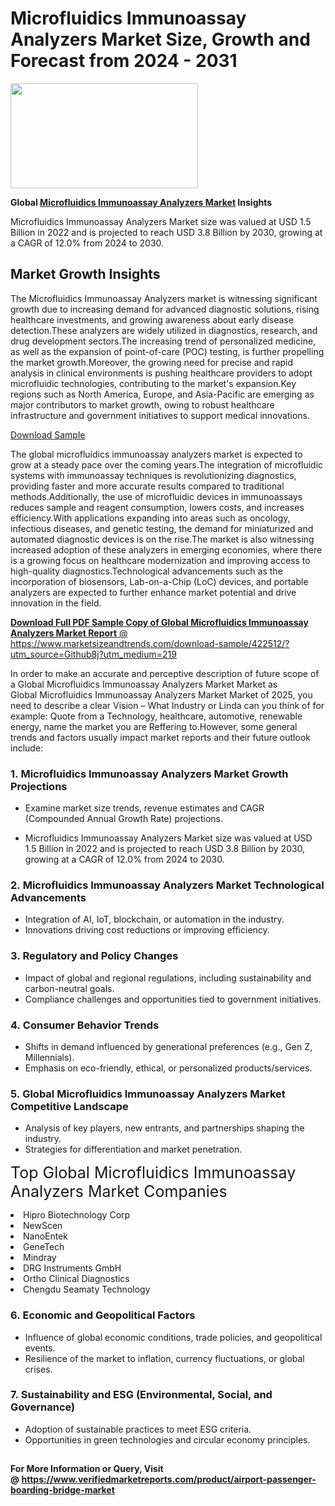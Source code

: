 <H1>Microfluidics Immunoassay Analyzers Market Size, Growth and Forecast from 2024 - 2031</H1><img class="aligncenter size-medium wp-image-584254" src="https://thirdeyenews.in/wp-content/uploads/2024/09/Global-Market-Research-300x168.jpeg" alt="" width="300" height="168" /><p><strong>Global&nbsp;<a href="https://www.marketsizeandtrends.com/download-sample/422512/?utm_source=Github8j?utm_medium=219">Microfluidics Immunoassay Analyzers Market</a> Insights</strong></p><p>Microfluidics Immunoassay Analyzers Market size was valued at USD 1.5 Billion in 2022 and is projected to reach USD 3.8 Billion by 2030, growing at a CAGR of 12.0% from 2024 to 2030.</p><p><h2>Market Growth Insights</h2> <p>The Microfluidics Immunoassay Analyzers market is witnessing significant growth due to increasing demand for advanced diagnostic solutions, rising healthcare investments, and growing awareness about early disease detection.These analyzers are widely utilized in diagnostics, research, and drug development sectors.The increasing trend of personalized medicine, as well as the expansion of point-of-care (POC) testing, is further propelling the market growth.Moreover, the growing need for precise and rapid analysis in clinical environments is pushing healthcare providers to adopt microfluidic technologies, contributing to the market's expansion.Key regions such as North America, Europe, and Asia-Pacific are emerging as major contributors to market growth, owing to robust healthcare infrastructure and government initiatives to support medical innovations.</p> <p><a href="download_sample_link">Download Sample</a></p> <p>The global microfluidics immunoassay analyzers market is expected to grow at a steady pace over the coming years.The integration of microfluidic systems with immunoassay techniques is revolutionizing diagnostics, providing faster and more accurate results compared to traditional methods.Additionally, the use of microfluidic devices in immunoassays reduces sample and reagent consumption, lowers costs, and increases efficiency.With applications expanding into areas such as oncology, infectious diseases, and genetic testing, the demand for miniaturized and automated diagnostic devices is on the rise.The market is also witnessing increased adoption of these analyzers in emerging economies, where there is a growing focus on healthcare modernization and improving access to high-quality diagnostics.Technological advancements such as the incorporation of biosensors, Lab-on-a-Chip (LoC) devices, and portable analyzers are expected to further enhance market potential and drive innovation in the field.</p> <p><a href="get_more_link"></p><p><span class=""><strong>Download Full PDF Sample Copy of Global Microfluidics Immunoassay Analyzers Market Report</strong> @ <a href="https://www.marketsizeandtrends.com/download-sample/422512/?utm_source=Github8j?utm_medium=219" target="_blank">https://www.marketsizeandtrends.com/download-sample/422512/?utm_source=Github8j?utm_medium=219</a></span></p><p>In order to make an accurate and perceptive description of future scope of a Global&nbsp;Microfluidics Immunoassay Analyzers Market Market as Global&nbsp;Microfluidics Immunoassay Analyzers Market Market of 2025, you need to describe a clear Vision &ndash; What Industry or Linda can you think of for example: Quote from a Technology, healthcare, automotive, renewable energy, name the market you are Reffering to.However, some general trends and factors usually impact market reports and their future outlook include:</p><h3>1.&nbsp;<strong>Microfluidics Immunoassay Analyzers Market Growth Projections</strong></h3><ul><li>Examine market size trends, revenue estimates and CAGR (Compounded Annual Growth Rate) projections.</li><li><p>Microfluidics Immunoassay Analyzers Market size was valued at USD 1.5 Billion in 2022 and is projected to reach USD 3.8 Billion by 2030, growing at a CAGR of 12.0% from 2024 to 2030.</p></li></ul><h3>2.&nbsp;<strong>Microfluidics Immunoassay Analyzers Market Technological Advancements</strong></h3><ul><li>Integration of AI, IoT, blockchain, or automation in the industry.</li><li>Innovations driving cost reductions or improving efficiency.</li></ul><h3>3.&nbsp;<strong>Regulatory and Policy Changes</strong></h3><ul><li>Impact of global and regional regulations, including sustainability and carbon-neutral goals.</li><li>Compliance challenges and opportunities tied to government initiatives.</li></ul><h3>4.&nbsp;<strong>Consumer Behavior Trends</strong></h3><ul><li>Shifts in demand influenced by generational preferences (e.g., Gen Z, Millennials).</li><li>Emphasis on eco-friendly, ethical, or personalized products/services.</li></ul><h3>5.&nbsp;<strong>Global Microfluidics Immunoassay Analyzers Market Competitive Landscape</strong></h3><ul><li>Analysis of key players, new entrants, and partnerships shaping the industry.</li><li>Strategies for differentiation and market penetration.</li></ul><p data-pm-slice="1 1 []"><span style="color: inherit; font-family: inherit; font-size: 25px;">Top Global Microfluidics Immunoassay Analyzers Market Companies</span></p><div class="" data-test-id=""><p><li>Hipro Biotechnology Corp</li><li> NewScen</li><li> NanoEntek</li><li> GeneTech</li><li> Mindray</li><li> DRG Instruments GmbH</li><li> Ortho Clinical Diagnostics</li><li> Chengdu Seamaty Technology</li></p></div><h3>6.&nbsp;<strong>Economic and Geopolitical Factors</strong></h3><ul><li>Influence of global economic conditions, trade policies, and geopolitical events.</li><li>Resilience of the market to inflation, currency fluctuations, or global crises.</li></ul><h3>7.&nbsp;<strong>Sustainability and ESG (Environmental, Social, and Governance)</strong></h3><ul><li>Adoption of sustainable practices to meet ESG criteria.</li><li>Opportunities in green technologies and circular economy principles.</li></ul><h2><strong style="font-size: 14px;">For More Information or Query, Visit @&nbsp;</strong><a style="background-color: #ffffff; font-size: 14px;" href="https://www.marketsizeandtrends.com/report/microfluidics-immunoassay-analyzers-market/" target="_blank">https://www.verifiedmarketreports.com/product/airport-passenger-boarding-bridge-market</a></h2>
